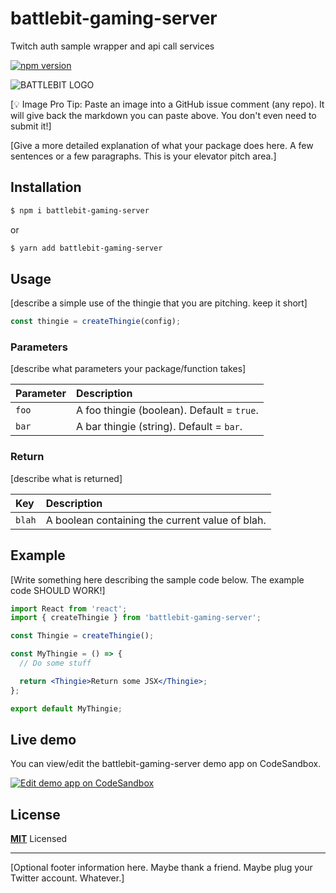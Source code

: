 # battlebit-gaming-server

Twitch auth sample wrapper and api call services

[![npm version](https://badge.fury.io/js/battlebit-gaming-server.svg)](https://badge.fury.io/js/battlebit-gaming-server)

![BATTLEBIT LOGO](https://user-images.githubusercontent.com/11546953/99878854-1550f900-2be7-11eb-965b-d592d2df0b32.png)

[💡 Image Pro Tip: Paste an image into a GitHub issue comment (any repo). It will give back the markdown you can paste above. You don't even need to submit it!]

[Give a more detailed explanation of what your package does here. A few sentences or a few paragraphs.
This is your elevator pitch area.]

## Installation

```bash
$ npm i battlebit-gaming-server
```

or

```bash
$ yarn add battlebit-gaming-server
```

## Usage

[describe a simple use of the thingie that you are pitching. keep it short]

```js
const thingie = createThingie(config);
```

### Parameters

[describe what parameters your package/function takes]

| Parameter | Description                                |
| :-------- | :----------------------------------------- |
| `foo`     | A foo thingie (boolean). Default = `true`. |
| `bar`     | A bar thingie (string). Default = `bar`.   |

### Return

[describe what is returned]

| Key    | Description                                     |
| :----- | :---------------------------------------------- |
| `blah` | A boolean containing the current value of blah. |

## Example

[Write something here describing the sample code below. The example code SHOULD WORK!]

```jsx
import React from 'react';
import { createThingie } from 'battlebit-gaming-server';

const Thingie = createThingie();

const MyThingie = () => {
  // Do some stuff

  return <Thingie>Return some JSX</Thingie>;
};

export default MyThingie;
```

## Live demo

You can view/edit the battlebit-gaming-server demo app on CodeSandbox.

[![Edit demo app on CodeSandbox](https://codesandbox.io/static/img/play-codesandbox.svg)](https://codesandbox.io/s/github/donavon/use-step-multi-step-form-demo/tree/master/?module=%2Fsrc%2FDarkModeToggle.jsx)

## License

**[MIT](LICENSE)** Licensed

---

[Optional footer information here. Maybe thank a friend. Maybe plug your Twitter account. Whatever.]
